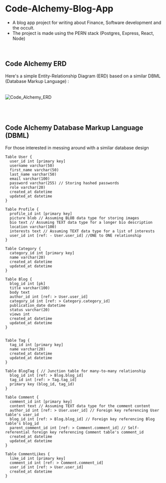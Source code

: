 # Code-Alchemy-Blog-App
- A blog app project for writing about Finance, Software development and the occult. 
- The project is made using the PERN stack (Postgres, Express, React, Node)
<br/>

## Code Alchemy ERD
Here's a simple Entity-Relationship Diagram (ERD) based on a similar DBML (Database Markup Language) : 
<br/>
<br/>
<br/>
![Code_Alchemy_ERD](https://github.com/michaelkariuki/Code-Alchemy-Blog-App/assets/26003984/27517e0b-9b1f-4f2e-89fe-ff294453d599)

<br/>
<br/>

## Code Alchemy Database Markup Language (DBML)
For those interested in messing around with a similar database design

```
Table User {
  user_id int [primary key]
  username varchar(50)
  first_name varchar(50)
  last_name varchar(50)
  email varchar(100)
  password varchar(255) // Storing hashed passwords
  role varchar(20)
  created_at datetime
  updated_at datetime
}

Table Profile {
  profile_id int [primary key]
  picture blob // Assuming BLOB data type for storing images
  bio text // Assuming TEXT data type for a longer bio description
  location varchar(100)
  interests text // Assuming TEXT data type for a list of interests
  user_id int [ref: - User.user_id] //ONE to ONE relationship
}

Table Category {
  category_id int [primary key]
  name varchar(20)
  created_at datetime
  updated_at datetime
}

Table Blog {
  blog_id int [pk]
  title varchar(100)
  body text
  author_id int [ref: > User.user_id] 
  category_id int [ref: > Category.category_id] 
  publication_date datetime
  status varchar(20) 
  views int
  created_at datetime
  updated_at datetime
}


Table Tag {
  tag_id int [primary key]
  name varchar(20)
  created_at datetime
  updated_at datetime
}

Table BlogTag { // Junction table for many-to-many relationship
  blog_id int [ref: > Blog.blog_id]
  tag_id int [ref: > Tag.tag_id]
  primary key (blog_id, tag_id)
}

Table Comment {
  comment_id int [primary key]
  content text // Assuming TEXT data type for the comment content
  author_id int [ref: > User.user_id] // Foreign key referencing User table's user_id
  blog_id int [ref: > Blog.blog_id] // Foreign key referencing Blog table's blog_id
  parent_comment_id int [ref: > Comment.comment_id] // Self-referential foreign key referencing Comment table's comment_id
  created_at datetime
  updated_at datetime
}

Table CommentLikes {
  like_id int [primary key]
  comment_id int [ref: > Comment.comment_id]
  user_id int [ref: > User.user_id]
  created_at datetime
}
```
